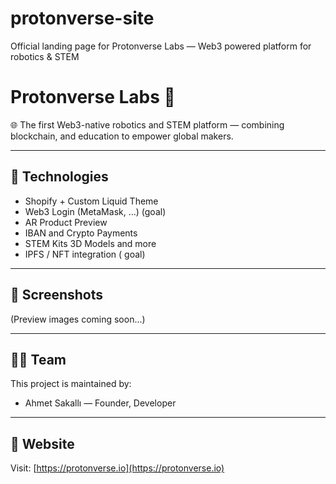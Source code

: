 # protonverse-site
Official landing page for Protonverse Labs — Web3 powered platform for robotics &amp; STEM

# Protonverse Labs 🚀

🌐 The first Web3-native robotics and STEM platform — combining blockchain, and education to empower global makers.

---

## 🔧 Technologies
- Shopify + Custom Liquid Theme
- Web3 Login (MetaMask, ...) (goal)
- AR Product Preview
- IBAN and Crypto Payments
- STEM Kits 3D Models and more
- IPFS / NFT integration ( goal)

---

## 📸 Screenshots
(Preview images coming soon...)

---

## 👨‍💻 Team
This project is maintained by:
- Ahmet Sakallı — Founder, Developer

---

## 📡 Website
Visit: [https://protonverse.io](https://protonverse.io)
